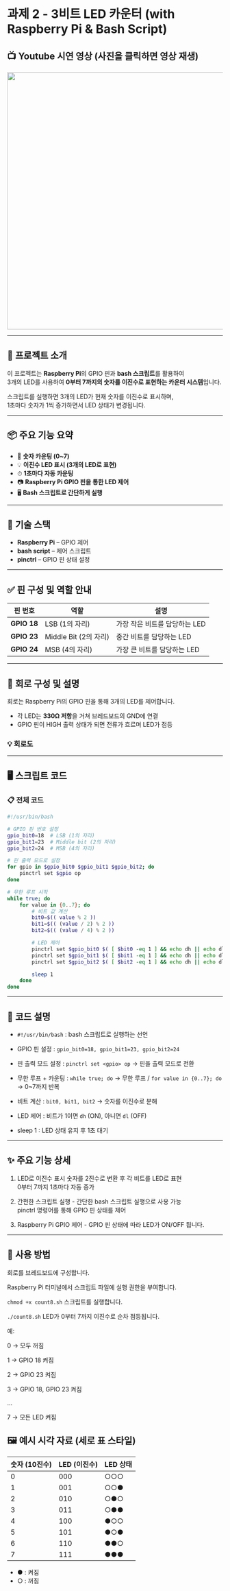 # 과제 2 - 3비트 LED 카운터 (with Raspberry Pi & Bash Script)

## 📺 Youtube 시연 영상 (사진을 클릭하면 영상 재생)

<a href="https://youtu.be/a36LGcD0Ru4">
  <img src="https://img.youtube.com/vi/a36LGcD0Ru4/hqdefault.jpg" width="600px">
</a>


---

## 🧠 프로젝트 소개

이 프로젝트는 **Raspberry Pi**의 GPIO 핀과 **bash 스크립트**를 활용하여  
3개의 LED를 사용하여 **0부터 7까지의 숫자를 이진수로 표현하는 카운터 시스템**입니다.

스크립트를 실행하면 3개의 LED가 현재 숫자를 이진수로 표시하며,  
1초마다 숫자가 1씩 증가하면서 LED 상태가 변경됩니다.

---

## 📦 주요 기능 요약

- 🔢 **숫자 카운팅 (0~7)**
- 💡 **이진수 LED 표시 (3개의 LED로 표현)**
- ⏱ **1초마다 자동 카운팅**
- 📷 **Raspberry Pi GPIO 핀을 통한 LED 제어**
- 🖥️ **Bash 스크립트로 간단하게 실행**

---

## 📸 기술 스택

- **Raspberry Pi** – GPIO 제어
- **bash script** – 제어 스크립트
- **pinctrl** – GPIO 핀 상태 설정

---

## ✅ 핀 구성 및 역할 안내

| 핀 번호  | 역할            | 설명 |
|--------|----------------|------|
| **GPIO 18** | LSB (1의 자리)    | 가장 작은 비트를 담당하는 LED |
| **GPIO 23** | Middle Bit (2의 자리) | 중간 비트를 담당하는 LED |
| **GPIO 24** | MSB (4의 자리)    | 가장 큰 비트를 담당하는 LED |

---

## 🧩 회로 구성 및 설명

회로는 Raspberry Pi의 GPIO 핀을 통해 3개의 LED를 제어합니다.

- 각 LED는 **330Ω 저항**을 거쳐 브레드보드의 GND에 연결
- GPIO 핀이 HIGH 출력 상태가 되면 전류가 흐르며 LED가 점등

### 💡 회로도



---

## 🖥️ 스크립트 코드

### 📋 전체 코드

```bash
#!/usr/bin/bash

# GPIO 핀 번호 설정
gpio_bit0=18  # LSB (1의 자리)
gpio_bit1=23  # Middle bit (2의 자리)
gpio_bit2=24  # MSB (4의 자리)

# 핀 출력 모드로 설정
for gpio in $gpio_bit0 $gpio_bit1 $gpio_bit2; do
    pinctrl set $gpio op
done

# 무한 루프 시작
while true; do
    for value in {0..7}; do
        # 비트 값 계산
        bit0=$(( value % 2 ))
        bit1=$(( (value / 2) % 2 ))
        bit2=$(( (value / 4) % 2 ))

        # LED 제어
        pinctrl set $gpio_bit0 $( [ $bit0 -eq 1 ] && echo dh || echo dl )
        pinctrl set $gpio_bit1 $( [ $bit1 -eq 1 ] && echo dh || echo dl )
        pinctrl set $gpio_bit2 $( [ $bit2 -eq 1 ] && echo dh || echo dl )

        sleep 1
    done
done
```
---

## 🧩 코드 설명
- ```#!/usr/bin/bash``` : bash 스크립트로 실행하는 선언

- GPIO 핀 설정 : ```gpio_bit0=18, gpio_bit1=23, gpio_bit2=24```

- 핀 출력 모드 설정 : ```pinctrl set <gpio> op``` → 핀을 출력 모드로 전환

- 무한 루프 + 카운팅 : ```while true; do``` → 무한 루프 / ```for value in {0..7}; do``` → 0~7까지 반복

- 비트 계산 : ```bit0, bit1, bit2``` → 숫자를 이진수로 분해

- LED 제어 : 비트가 1이면 ```dh``` (ON), 아니면 ```dl``` (OFF)

- sleep 1 : LED 상태 유지 후 1초 대기

---
## ✨ 주요 기능 상세

1. LED로 이진수 표시 숫자를 2진수로 변환 후 각 비트를 LED로 표현  
   0부터 7까지 1초마다 자동 증가

2. 간편한 스크립트 실행 - 간단한 bash 스크립트 실행으로 사용 가능  
   pinctrl 명령어를 통해 GPIO 핀 상태를 제어

3. Raspberry Pi GPIO 제어 - GPIO 핀 상태에 따라 LED가 ON/OFF 됩니다.


---
## 🚀 사용 방법
회로를 브레드보드에 구성합니다.

Raspberry Pi 터미널에서 스크립트 파일에 실행 권한을 부여합니다.

```chmod +x count8.sh```
스크립트를 실행합니다.

```./count8.sh```
LED가 0부터 7까지 이진수로 순차 점등됩니다.

예:

0 → 모두 꺼짐

1 → GPIO 18 켜짐

2 → GPIO 23 켜짐

3 → GPIO 18, GPIO 23 켜짐

...

7 → 모든 LED 켜짐

## 🖼️ 예시 시각 자료 (세로 표 스타일)

| 숫자 (10진수) | LED (이진수) | LED 상태 |
|-------------|-------------|-----------|
| 0           | 000         | ○○○ |
| 1           | 001         | ○○● |
| 2           | 010         | ○●○ |
| 3           | 011         | ○●● |
| 4           | 100         | ●○○ |
| 5           | 101         | ●○● |
| 6           | 110         | ●●○ |
| 7           | 111         | ●●● |

- ● : 켜짐
- ○ : 꺼짐


